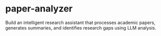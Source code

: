 # paper-analyzer
Build an intelligent research assistant that processes academic papers, generates summaries, and identifies research gaps using LLM analysis.
